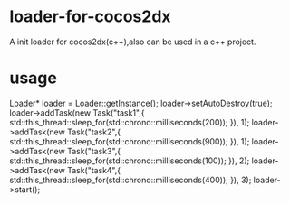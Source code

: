 # loader-for-cocos2dx
A init loader for cocos2dx(c++),also can be used in a c++ project.
# usage
Loader* loader = Loader::getInstance();
loader->setAutoDestroy(true);
loader->addTask(new Task("task1",[](){
  std::this_thread::sleep_for(std::chrono::milliseconds(200));
}), 1);
loader->addTask(new Task("task2",[](){
    std::this_thread::sleep_for(std::chrono::milliseconds(900));
}), 1);
loader->addTask(new Task("task3",[](){
    std::this_thread::sleep_for(std::chrono::milliseconds(100));
}), 2);
loader->addTask(new Task("task4",[](){
    std::this_thread::sleep_for(std::chrono::milliseconds(400));
}), 3);
loader->start();
